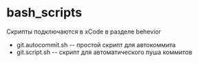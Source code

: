# bash_scripts

Скрипты подключаются в xCode в разделе behevior

- git.autocommit.sh -- простой скрипт для автокоммита
- git.script.sh -- скрипт для автоматического пуша коммитов
